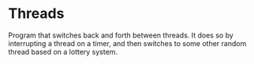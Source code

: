 Threads
=======

Program that switches back and forth between threads. It does so by interrupting a thread on a timer, and then switches to some other random thread based on a lottery system.
